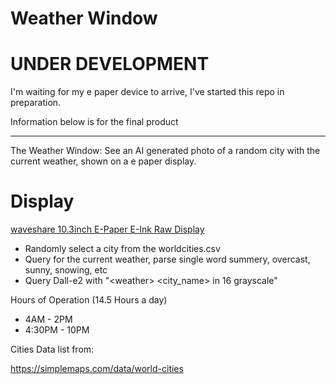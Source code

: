 # Weather Window

# UNDER DEVELOPMENT
I'm waiting for my e paper device to arrive, I've started this repo in preparation.

Information below is for the final product

----

The Weather Window: See an AI generated photo of a random city with the current weather, shown on a e paper display.

# Display
[waveshare 10.3inch E-Paper E-Ink Raw Display](https://www.amazon.com/gp/product/B08KDS5VV8/ref=ppx_yo_dt_b_asin_title_o00_s00?ie=UTF8&psc=1)

- Randomly select a city from the worldcities.csv
- Query for the current weather, parse single word summery, overcast, sunny, snowing, etc
- Query Dall-e2 with "\<weather> <city_name> <country> in 16 grayscale"

Hours of Operation (14.5 Hours a day)
- 4AM - 2PM
- 4:30PM - 10PM


Cities Data list from:

https://simplemaps.com/data/world-cities